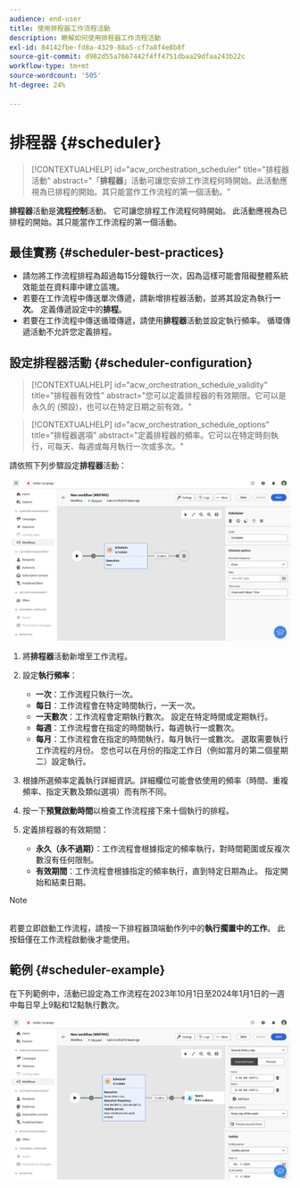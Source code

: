 ```yaml
---
audience: end-user
title: 使用排程器工作流程活動
description: 瞭解如何使用排程器工作流程活動
exl-id: 84142fbe-fd8a-4329-88a5-cf7a8f4e8b8f
source-git-commit: d982d55a7667442f4ff4751dbaa29dfaa243b22c
workflow-type: tm+mt
source-wordcount: '505'
ht-degree: 24%

---
```


# 排程器 {#scheduler}

>[!CONTEXTUALHELP]
>id="acw_orchestration_scheduler"
>title="排程器活動"
>abstract="「**排程器**」活動可讓您安排工作流程何時開始。此活動應視為已排程的開始。其只能當作工作流程的第一個活動。"

**排程器**&#x200B;活動是&#x200B;**流程控制**&#x200B;活動。 它可讓您排程工作流程何時開始。 此活動應視為已排程的開始。其只能當作工作流程的第一個活動。

## 最佳實務 {#scheduler-best-practices}

* 請勿將工作流程排程為超過每15分鐘執行一次，因為這樣可能會阻礙整體系統效能並在資料庫中建立區塊。
* 若要在工作流程中傳送單次傳遞，請新增排程器活動，並將其設定為執行&#x200B;**一次**。 定義傳遞設定中的&#x200B;**排程**。
* 若要在工作流程中傳送循環傳遞，請使用&#x200B;**排程器**&#x200B;活動並設定執行頻率。 循環傳遞活動不允許您定義排程。

## 設定排程器活動 {#scheduler-configuration}

>[!CONTEXTUALHELP]
>id="acw_orchestration_schedule_validity"
>title="排程器有效性"
>abstract="您可以定義排程器的有效期限。它可以是永久的 (預設)，也可以在特定日期之前有效。"

>[!CONTEXTUALHELP]
>id="acw_orchestration_schedule_options"
>title="排程器選項"
>abstract="定義排程器的頻率。它可以在特定時刻執行，可每天、每週或每月執行一次或多次。"

請依照下列步驟設定&#x200B;**排程器**&#x200B;活動：

![排程器活動設定介面](../assets/workflow-scheduler.png)

1. 將&#x200B;**排程器**&#x200B;活動新增至工作流程。

1. 設定&#x200B;**執行頻率**：

   * **一次**：工作流程只執行一次。
   * **每日**：工作流程會在特定時間執行，一天一次。
   * **一天數次**：工作流程會定期執行數次。 設定在特定時間或定期執行。
   * **每週**：工作流程會在指定的時間執行，每週執行一或數次。
   * **每月**：工作流程會在指定的時間執行，每月執行一或數次。 選取需要執行工作流程的月份。 您也可以在月份的指定工作日（例如當月的第二個星期二）設定執行。

1. 根據所選頻率定義執行詳細資訊。詳細欄位可能會依使用的頻率（時間、重複頻率、指定天數及類似選項）而有所不同。

1. 按一下&#x200B;**預覽啟動時間**&#x200B;以檢查工作流程接下來十個執行的排程。

1. 定義排程器的有效期間：

   * **永久（永不過期）**：工作流程會根據指定的頻率執行，對時間範圍或反複次數沒有任何限制。
   * **有效期間**：工作流程會根據指定的頻率執行，直到特定日期為止。 指定開始和結束日期。

>[!NOTE]
>\
>若要立即啟動工作流程，請按一下排程器頂端動作列中的&#x200B;**執行擱置中的工作**。 此按鈕僅在工作流程啟動後才能使用。

## 範例 {#scheduler-example}

在下列範例中，活動已設定為工作流程在2023年10月1日至2024年1月1日的一週中每日早上9點和12點執行數次。

![排程器活動範例設定](../assets/workflow-scheduler2.png)
